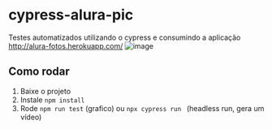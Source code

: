 # cypress-alura-pic
Testes automatizados utilizando o cypress e consumindo a aplicação http://alura-fotos.herokuapp.com/
![image](https://user-images.githubusercontent.com/30128774/209694888-696d34c5-75e9-44b3-94ed-3e6067e40c6c.png)



## Como rodar
1. Baixe o projeto
2. Instale `npm install `
3. Rode `npm run test` (grafico) ou `npx cypress run ` (headless run, gera um vídeo)




